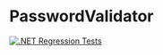 # PasswordValidator
[![.NET Regression Tests](https://github.com/4NotLuck4/PasswordValidator/actions/workflows/autotests.yml/badge.svg)](https://github.com/4NotLuck4/PasswordValidator/actions/workflows/autotests.yml)

